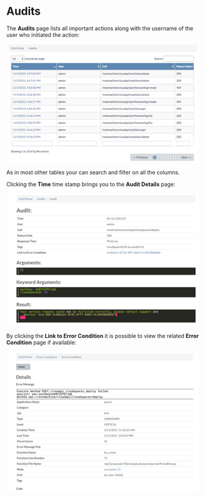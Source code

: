 # Audits

The **Audits** page lists all important actions along with the username of the user who initiated the action:

![\[\]](../../.gitbook/assets/audits.png)

As in most other tables your can search and filter on all the columns.

Clicking the **Time** time stamp brings you to the **Audit Details** page:

![\[\]](../../.gitbook/assets/auditdetails.png)

By clicking the **Link to Error Condition** it is possible to view the related **Error Condition** page if available:

![\[\]](../../.gitbook/assets/errorcondition.png)

